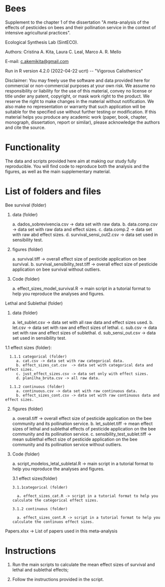 # Bees

Supplement to the chapter 1 of the dissertation "A meta-analysis of the effects of pesticides on bees and their pollination service in the context of intensive agricultural practices".  

Ecological Synthesis Lab (SintECO).

Authors: Cristina A. Kita, Laura C. Leal, Marco A. R. Mello

E-mail: c.akemikita@gmail.com

Run in R version 4.2.0 (2022-04-22 ucrt) -- "Vigorous Calisthenics"

Disclaimer: You may freely use the software and data provided here for commercial or non-commercial purposes at your own risk. We assume no responsibility or liability for the use of this material, convey no license or title under any patent, copyright, or mask work right to the product. We reserve the right to make changes in the material without notification. We also make no representation or warranty that such application will be suitable for the specified use without further testing or modification. If this material helps you produce any academic work (paper, book, chapter, monograph, dissertation, report or similar), please acknowledge the authors and cite the source.

# Functionality 

The data and scripts provided here aim at making our study fully reproducible. You will find code to reproduce both the analysis and the figures, as well as the main supplementary material.

# List of folders and files 

Bee survival (folder)

1. data (folder)
 
    a. dados_sobrevivencia.csv -> data set with raw data.
    b. data.comp.csv -> data set with raw data and effect sizes.
    c. data.comp.2 -> data set with raw abd effect sizes.
    d. survival_sensi_out2.csv -> data set used in sensibility test. 
 
 2. figures (folder)
 
    a. survival.tiff -> overall effect size of pesticide application on bee survival.
    b. survival_sensibility_test.tiff -> overall effect size of pesticide application on bee survival without outliers. 
   
 3. Code (folder)

    a. effect_sizes_model_survival.R -> main script in a tutorial format to help you reproduce the analyses and figures.  
   
   

Lethal and Sublethal (folder)

1. data (folder)
    
    a. let_sublet.csv -> data set with all raw data and effect sizes used. 
    b. let.csv -> data set with raw and effect sizes of lethal.
    c. sub.csv -> data set with raw and effect sizes of sublethal.
    d. sub_sensi_out.csv -> data set used in sensibility test.
     
  1.1 effect sizes (folder):
      
      1.1.1 categorical (folder)
         a. cat.csv -> data set with raw categorical data.
         b. effect_sizes_cat.csv  -> data set with categorical data and effect sizes. 
         c. just_effect_sizes.csv -> data set only with effect sizes.
         d. planilha_bruta.csv -> all raw data. 
   
      1.1.2 continuous (folder)
         a. continuous.csv -> data set with raw continuous data. 
         b. effect_sizes_cont.csv -> data set with raw continuous data and effect sizes. 
  
2. figures (folder)
   
     a. overall.tiff -> overall effect size of pesticide application on the bee community and its pollination service.
     b. let_sublet.tiff -> mean effect sizes of lethal and sublethal effects of pesticide application on the bee community and its pollination service.
     c. sensibility_test_sublet.tiff -> mean sublethal effect size of pesticide application on the bee community and its pollination service without outliers. 

3. Code (folder)
     
     a. script_modelos_letal_subletal.R -> main script in a tutorial format to help you reproduce the analyses and figures.
   
   3.1 effect sizes(folder)
   
       3.1.1categorical (folder)
       
         a. effect_sizes_cat.R -> script in a tutorial format to help you calculate the categorical effect sizes.
         
       3.1.2 continuous (folder)
       
         a. effect_sizes_cont.R -> script in a tutorial format to help you calculate the continuos effect sizes.
         
Papers.xlsx -> List of papers used in this meta-analysis

            
# Instructions 

1. Run the main scripts to calculate the mean effect sizes of survival and lethal and sublethal effects;

2. Follow the instructions provided in the script.


